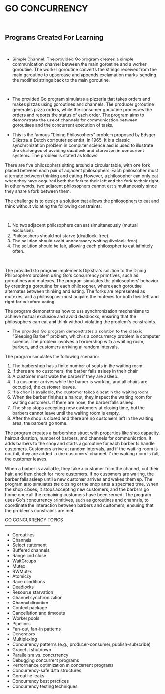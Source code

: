 
# GO CONCURRENCY

<br>

## Programs Created For Learning

<br>

- Simple Channel: The provided Go program creates a simple communication channel between the main goroutine and a worker goroutine. The 
worker goroutine converts the strings received from the main goroutine to uppercase and appends exclamation marks, sending 
the modified strings back to the main goroutine.

<br>

- The provided Go program simulates a pizzeria that takes orders and makes pizzas using goroutines and channels. The producer 
goroutine generates pizza orders, while the consumer goroutine processes the orders and reports the status of each order. The 
program aims to demonstrate the use of channels for communication between goroutines and the concurrent execution of tasks.


- This is the famous "Dining Philosophers" problem proposed by Edsger Dijkstra, a Dutch computer scientist, in 1965. It is 
a classic synchronization problem in computer science and is used to illustrate the challenges of avoiding deadlock and starvation 
in concurrent systems. The problem is stated as follows:

There are five philosophers sitting around a circular table, with one fork placed between each pair of adjacent philosophers. 
Each philosopher must alternate between thinking and eating. However, a philosopher can only eat when they have acquired both 
the fork to their left and the fork to their right. In other words, two adjacent philosophers cannot eat simultaneously since 
they share a fork between them.

The challenge is to design a solution that allows the philosophers to eat and think without violating the following constraints:

<br>

1. No two adjacent philosophers can eat simultaneously (mutual exclusion).
2. Philosophers should not starve (deadlock-free).
3. The solution should avoid unnecessary waiting (livelock-free).
4. The solution should be fair, allowing each philosopher to eat infinitely often.

<br>

The provided Go program implements Dijkstra's solution to the Dining Philosophers problem using Go's concurrency primitives, 
such as goroutines and mutexes. The program simulates the philosophers' behavior by creating a goroutine for each philosopher, 
where each goroutine alternates between thinking and eating. The forks are represented as mutexes, and a philosopher must 
acquire the mutexes for both their left and right forks before eating.

The program demonstrates how to use synchronization mechanisms to achieve mutual exclusion and avoid deadlocks, ensuring 
that the philosophers can eat and think without violating the problem's constraints.


- The provided Go program demonstrates a solution to the classic "Sleeping Barber" problem, which is a concurrency problem 
in computer science. The problem involves a barbershop with a waiting room, barbers, and customers arriving at random 
intervals.

The program simulates the following scenario:

1. The barbershop has a finite number of seats in the waiting room.
2. If there are no customers, the barber falls asleep in their chair.
3. A customer must wake the barber if they are asleep.
4. If a customer arrives while the barber is working, and all chairs are occupied, the customer leaves.
5. If a chair is available, the customer takes a seat in the waiting room.
6. When the barber finishes a haircut, they inspect the waiting room for waiting customers. If there are none, the barber falls asleep.
7. The shop stops accepting new customers at closing time, but the barbers cannot leave until the waiting room is empty.
8. After the shop is closed and there are no customers left in the waiting area, the barbers go home.

The program creates a barbershop struct with properties like shop capacity, haircut duration, number of barbers, and channels 
for communication. It adds barbers to the shop and starts a goroutine for each barber to handle customers. Customers arrive 
at random intervals, and if the waiting room is not full, they are added to the customers' channel. If the waiting room is 
full, the customer leaves.

When a barber is available, they take a customer from the channel, cut their hair, and then check for more customers. If 
no customers are waiting, the barber falls asleep until a new customer arrives and wakes them up. The program also simulates 
the closing of the shop after a specified time. When the shop closes, it stops accepting new customers, and the barbers go 
home once all the remaining customers have been served. The program uses Go's concurrency primitives, such as goroutines 
and channels, to coordinate the interaction between barbers and customers, ensuring that the problem's constraints are met.



GO CONCURRENCY TOPICS  
–––––––––––––––––––––

* Goroutines
* Channels
* Select statement
* Buffered channels
* Range and close
* WaitGroups
* Mutex
* RWMutex
* Atomicity
* Race conditions
* Deadlocks
* Resource starvation
* Channel synchronization
* Channel direction
* Context package
* Cancellation and timeouts
* Worker pools
* Pipelines
* Fan-out, fan-in patterns
* Generators
* Multiplexing
* Concurrency patterns (e.g., producer-consumer, publish-subscribe)
* Graceful shutdown
* Parallelism vs. concurrency
* Debugging concurrent programs
* Performance optimization in concurrent programs
* Concurrency-safe data structures
* Goroutine leaks
* Concurrency best practices
* Concurrency testing techniques
